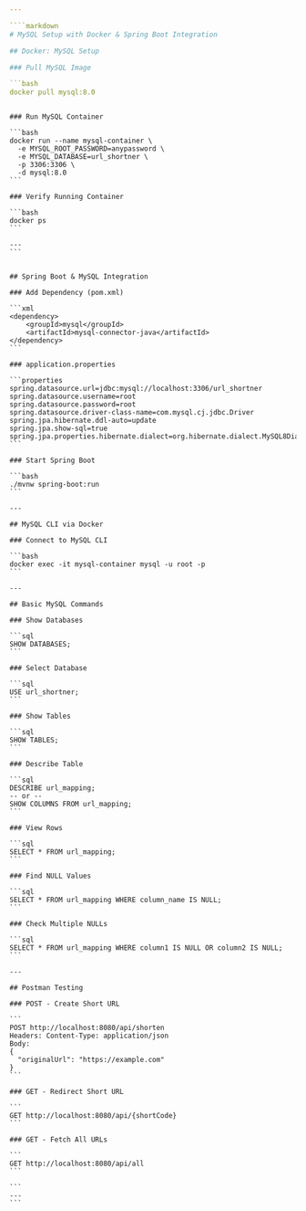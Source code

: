```yaml
---

````markdown
# MySQL Setup with Docker & Spring Boot Integration

## Docker: MySQL Setup

### Pull MySQL Image

```bash
docker pull mysql:8.0
```
````

### Run MySQL Container

```bash
docker run --name mysql-container \
  -e MYSQL_ROOT_PASSWORD=anypassword \
  -e MYSQL_DATABASE=url_shortner \
  -p 3306:3306 \
  -d mysql:8.0
```

### Verify Running Container

```bash
docker ps
```

---
```


## Spring Boot & MySQL Integration

### Add Dependency (pom.xml)

```xml
<dependency>
    <groupId>mysql</groupId>
    <artifactId>mysql-connector-java</artifactId>
</dependency>
```

### application.properties

```properties
spring.datasource.url=jdbc:mysql://localhost:3306/url_shortner
spring.datasource.username=root
spring.datasource.password=root
spring.datasource.driver-class-name=com.mysql.cj.jdbc.Driver
spring.jpa.hibernate.ddl-auto=update
spring.jpa.show-sql=true
spring.jpa.properties.hibernate.dialect=org.hibernate.dialect.MySQL8Dialect
```

### Start Spring Boot

```bash
./mvnw spring-boot:run
```

---

## MySQL CLI via Docker

### Connect to MySQL CLI

```bash
docker exec -it mysql-container mysql -u root -p
```

---

## Basic MySQL Commands

### Show Databases

```sql
SHOW DATABASES;
```

### Select Database

```sql
USE url_shortner;
```

### Show Tables

```sql
SHOW TABLES;
```

### Describe Table

```sql
DESCRIBE url_mapping;
-- or --
SHOW COLUMNS FROM url_mapping;
```

### View Rows

```sql
SELECT * FROM url_mapping;
```

### Find NULL Values

```sql
SELECT * FROM url_mapping WHERE column_name IS NULL;
```

### Check Multiple NULLs

```sql
SELECT * FROM url_mapping WHERE column1 IS NULL OR column2 IS NULL;
```

---

## Postman Testing

### POST - Create Short URL

```
POST http://localhost:8080/api/shorten
Headers: Content-Type: application/json
Body:
{
  "originalUrl": "https://example.com"
}
```

### GET - Redirect Short URL

```
GET http://localhost:8080/api/{shortCode}
```

### GET - Fetch All URLs

```
GET http://localhost:8080/api/all
```

```
---
```
